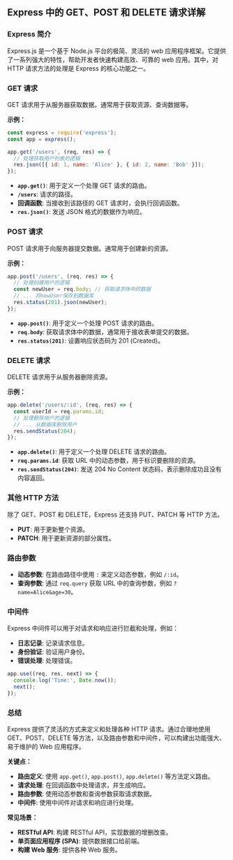 ## Express 中的 GET、POST 和 DELETE 请求详解

### Express 简介

Express.js 是一个基于 Node.js 平台的极简、灵活的 web 应用程序框架。它提供了一系列强大的特性，帮助开发者快速构建高效、可靠的 web 应用。其中，对 HTTP 请求方法的处理是 Express 的核心功能之一。

### GET 请求

GET 请求用于从服务器获取数据。通常用于获取资源、查询数据等。

**示例：**

```JavaScript
const express = require('express');
const app = express();

app.get('/users', (req, res) => {
  // 处理获取用户列表的逻辑
  res.json([{ id: 1, name: 'Alice' }, { id: 2, name: 'Bob' }]);
});
```

- **`app.get()`**: 用于定义一个处理 GET 请求的路由。
- **`/users`**: 请求的路径。
- **回调函数**: 当接收到该路径的 GET 请求时，会执行回调函数。
- **`res.json()`**: 发送 JSON 格式的数据作为响应。

### POST 请求

POST 请求用于向服务器提交数据。通常用于创建新的资源。

**示例：**

```JavaScript
app.post('/users', (req, res) => {
  // 处理创建用户的逻辑
  const newUser = req.body; // 获取请求体中的数据
  // ... 将newUser保存到数据库
  res.status(201).json(newUser);
});
```

- **`app.post()`**: 用于定义一个处理 POST 请求的路由。
- **`req.body`**: 获取请求体中的数据，通常用于接收表单提交的数据。
- **`res.status(201)`**: 设置响应状态码为 201 (Created)。

### DELETE 请求

DELETE 请求用于从服务器删除资源。

**示例：**

```JavaScript
app.delete('/users/:id', (req, res) => {
  const userId = req.params.id;
  // 处理删除用户的逻辑
  // ... 从数据库删除用户
  res.sendStatus(204);
});
```

- **`app.delete()`**: 用于定义一个处理 DELETE 请求的路由。
- **`req.params.id`**: 获取 URL 中的动态参数，用于标识要删除的资源。
- **`res.sendStatus(204)`**: 发送 204 No Content 状态码，表示删除成功且没有内容返回。

### 其他 HTTP 方法

除了 GET、POST 和 DELETE，Express 还支持 PUT、PATCH 等 HTTP 方法。

- **PUT**: 用于更新整个资源。
- **PATCH**: 用于更新资源的部分属性。

### 路由参数

- **动态参数**: 在路由路径中使用 `:` 来定义动态参数，例如 `/:id`。
- **查询参数**: 通过 `req.query` 获取 URL 中的查询参数，例如 `?name=Alice&age=30`。

### 中间件

Express 中间件可以用于对请求和响应进行拦截和处理，例如：

- **日志记录**: 记录请求信息。
- **身份验证**: 验证用户身份。
- **错误处理**: 处理错误。

```JavaScript
app.use((req, res, next) => {
  console.log('Time:', Date.now());
  next();
});
```

### 总结

Express 提供了灵活的方式来定义和处理各种 HTTP 请求。通过合理地使用 GET、POST、DELETE 等方法，以及路由参数和中间件，可以构建出功能强大、易于维护的 Web 应用程序。

**关键点：**

- **路由定义**: 使用 `app.get()`, `app.post()`, `app.delete()` 等方法定义路由。
- **请求处理**: 在回调函数中处理请求，并生成响应。
- **路由参数**: 使用动态参数和查询参数获取请求数据。
- **中间件**: 使用中间件对请求和响应进行处理。

**常见场景：**

- **RESTful API**: 构建 RESTful API，实现数据的增删改查。
- **单页面应用程序 (SPA)**: 提供数据接口给前端。
- **构建 Web 服务**: 提供各种 Web 服务。